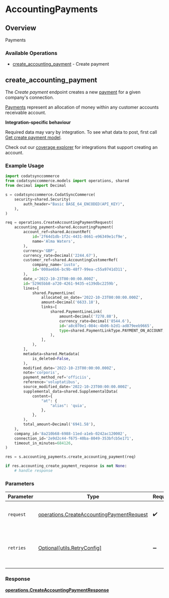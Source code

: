 # AccountingPayments

## Overview

Payments

### Available Operations

* [create_accounting_payment](#create_accounting_payment) - Create payment

## create_accounting_payment

The *Create payment* endpoint creates a new [payment](https://docs.codat.io/accounting-api#/schemas/Payment) for a given company's connection.

[Payments](https://docs.codat.io/accounting-api#/schemas/Payment) represent an allocation of money within any customer accounts receivable account.

**Integration-specific behaviour**

Required data may vary by integration. To see what data to post, first call [Get create payment model](https://docs.codat.io/accounting-api#/operations/get-create-payments-model).

Check out our [coverage explorer](https://knowledge.codat.io/supported-features/accounting?view=tab-by-data-type&dataType=payments) for integrations that support creating an account.


### Example Usage

```python
import codatsynccommerce
from codatsynccommerce.models import operations, shared
from decimal import Decimal

s = codatsynccommerce.CodatSyncCommerce(
    security=shared.Security(
        auth_header="Basic BASE_64_ENCODED(API_KEY)",
    ),
)

req = operations.CreateAccountingPaymentRequest(
    accounting_payment=shared.AccountingPayment(
        account_ref=shared.AccountRef(
            id='2f64d1db-1f2c-4431-8661-e96349e1cf9e',
            name='Alma Waters',
        ),
        currency='GBP',
        currency_rate=Decimal('2244.67'),
        customer_ref=shared.AccountingCustomerRef(
            company_name='iusto',
            id='000ae6b6-bc9b-48f7-99ea-c55a9741d311',
        ),
        date_='2022-10-23T00:00:00.000Z',
        id='52965bb8-a720-4261-9435-e139dbc2259b',
        lines=[
            shared.PaymentLine(
                allocated_on_date='2022-10-23T00:00:00.000Z',
                amount=Decimal('6633.18'),
                links=[
                    shared.PaymentLineLink(
                        amount=Decimal('7278.88'),
                        currency_rate=Decimal('8544.6'),
                        id='a8c070e1-084c-4b06-b2d1-ad879eeb9665',
                        type=shared.PaymentLinkType.PAYMENT_ON_ACCOUNT,
                    ),
                ],
            ),
        ],
        metadata=shared.Metadata(
            is_deleted=False,
        ),
        modified_date='2022-10-23T00:00:00.000Z',
        note='corporis',
        payment_method_ref='officiis',
        reference='voluptatibus',
        source_modified_date='2022-10-23T00:00:00.000Z',
        supplemental_data=shared.SupplementalData(
            content={
                "at": {
                    "alias": 'quia',
                },
            },
        ),
        total_amount=Decimal('6941.58'),
    ),
    company_id='8a210b68-6988-11ed-a1eb-0242ac120002',
    connection_id='2e9d2c44-f675-40ba-8049-353bfcb5e171',
    timeout_in_minutes=684126,
)

res = s.accounting_payments.create_accounting_payment(req)

if res.accounting_create_payment_response is not None:
    # handle response
```

### Parameters

| Parameter                                                                                              | Type                                                                                                   | Required                                                                                               | Description                                                                                            |
| ------------------------------------------------------------------------------------------------------ | ------------------------------------------------------------------------------------------------------ | ------------------------------------------------------------------------------------------------------ | ------------------------------------------------------------------------------------------------------ |
| `request`                                                                                              | [operations.CreateAccountingPaymentRequest](../../models/operations/createaccountingpaymentrequest.md) | :heavy_check_mark:                                                                                     | The request object to use for the request.                                                             |
| `retries`                                                                                              | [Optional[utils.RetryConfig]](../../models/utils/retryconfig.md)                                       | :heavy_minus_sign:                                                                                     | Configuration to override the default retry behavior of the client.                                    |


### Response

**[operations.CreateAccountingPaymentResponse](../../models/operations/createaccountingpaymentresponse.md)**

